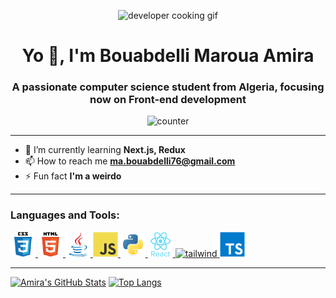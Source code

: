 <p align="center">
  <img src="https://i.postimg.cc/0NQ2RQbc/developer-cooking-wide.gif" width="800" alt="developer cooking gif">
</p>

<h1 align="center">Yo 👋, I'm Bouabdelli Maroua Amira</h1>
<h3 align="center">A passionate computer science student from Algeria, focusing now on Front-end development</h3>

<p align="center">
  <img src="https://count.getloli.com/get/@amiramii?theme=rule34" alt="counter" />
</p>

---

- 🌱 I’m currently learning **Next.js, Redux**
- 📫 How to reach me **ma.bouabdelli76@gmail.com**
- ⚡ Fun fact **I'm a weirdo**

---

<h3 align="left">Languages and Tools:</h3>
<p align="left">
  <a href="https://www.w3schools.com/css/" target="_blank" rel="noreferrer">
    <img src="https://raw.githubusercontent.com/devicons/devicon/master/icons/css3/css3-original-wordmark.svg" alt="css3" width="40" height="40"/>
  </a>
  <a href="https://www.w3.org/html/" target="_blank" rel="noreferrer">
    <img src="https://raw.githubusercontent.com/devicons/devicon/master/icons/html5/html5-original-wordmark.svg" alt="html5" width="40" height="40"/>
  </a>
  <a href="https://www.java.com" target="_blank" rel="noreferrer">
    <img src="https://raw.githubusercontent.com/devicons/devicon/master/icons/java/java-original.svg" alt="java" width="40" height="40"/>
  </a>
  <a href="https://developer.mozilla.org/en-US/docs/Web/JavaScript" target="_blank" rel="noreferrer">
    <img src="https://raw.githubusercontent.com/devicons/devicon/master/icons/javascript/javascript-original.svg" alt="javascript" width="40" height="40"/>
  </a>
  <a href="https://www.python.org" target="_blank" rel="noreferrer">
    <img src="https://raw.githubusercontent.com/devicons/devicon/master/icons/python/python-original.svg" alt="python" width="40" height="40"/>
  </a>
  <a href="https://reactjs.org/" target="_blank" rel="noreferrer">
    <img src="https://raw.githubusercontent.com/devicons/devicon/master/icons/react/react-original-wordmark.svg" alt="react" width="40" height="40"/>
  </a>
  <a href="https://tailwindcss.com/" target="_blank" rel="noreferrer">
    <img src="https://www.vectorlogo.zone/logos/tailwindcss/tailwindcss-icon.svg" alt="tailwind" width="40" height="40"/>
  </a>
  <a href="https://www.typescriptlang.org/" target="_blank" rel="noreferrer">
    <img src="https://raw.githubusercontent.com/devicons/devicon/master/icons/typescript/typescript-original.svg" alt="typescript" width="40" height="40"/>
  </a>
</p>

---

[![Amira's GitHub Stats](https://github-readme-stats.vercel.app/api?username=amiramii&count_private=true&theme=transparent&show_icons=true&rank_icon=percentile&line_height=24)](https://github.com/amiramii)
[![Top Langs](https://github-readme-stats.vercel.app/api/top-langs/?username=amiramii&layout=compact&langs_count=8&theme=transparent&size_weight=0.7&count_weight=0.3)](https://github.com/anuraghazra/github-readme-stats)
